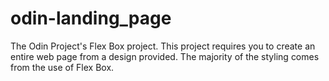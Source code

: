 # odin-landing_page
The Odin Project's Flex Box project.
This project requires you to create an entire web page
from a design provided. The majority of the styling comes
from the use of Flex Box.